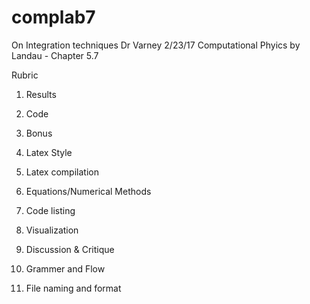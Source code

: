 # complab7
On Integration techniques
Dr Varney
2/23/17
Computational Phyics by Landau - Chapter 5.7 


Rubric

1. Results

2. Code

3. Bonus

4. Latex Style

5. Latex compilation

6. Equations/Numerical Methods

7. Code listing

8. Visualization

9. Discussion & Critique

10. Grammer and Flow

11. File naming and format

